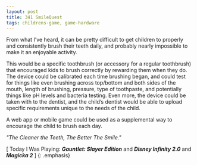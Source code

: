 ```yaml
---
layout: post
title: 341 SmileQuest
tags: childrens-game, game-hardware
---
```

From what I’ve heard, it can be pretty difficult to get children to properly and consistently brush their teeth daily, and probably nearly impossible to make it an enjoyable activity.

This would be a specific toothbrush (or accessory for a regular toothbrush) that encouraged kids to brush correctly by rewarding them when they do.  The device could be calibrated each time brushing began, and could test for things like even brushing across top/bottom and both sides of the mouth, length of brushing, pressure, type of toothpaste, and potentially things like pH levels and bacteria testing.  Even more, the device could be taken with to the dentist, and the child’s dentist would be able to upload specific requirements unique to the needs of the child.

A web app or mobile game could be used as a supplemental way to encourage the child to brush each day.

*"The Cleaner the Teeth, The Better The Smile."*

[ Today I Was Playing: ***Gauntlet: Slayer Edition*** and ***Disney Infinity 2.0*** and ***Magicka 2*** ]
{: .emphasis}